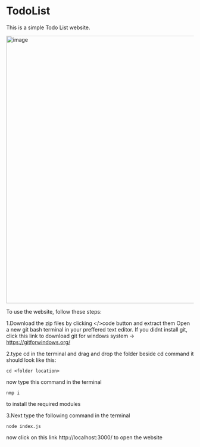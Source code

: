 # TodoList
This is a simple Todo List website.

<img width="719" alt="image" src="https://github.com/Pranav1703/TodoList/assets/116703760/4d4a1ceb-8912-43ae-9c01-e4ff5bb99be3">





To use the website, follow these steps:

1.Download the zip files by clicking </>code button and extract them
Open a new git bash terminal in your preffered text editor.
If you didnt install git, click this link to download git for windows system -> https://gitforwindows.org/

2.type cd in the terminal and drag and drop the folder beside cd command
it should look like this:
```
cd <folder location>
```
now type this command in the terminal
```
nmp i
```
to install the required modules

3.Next type the following command in the terminal
```
node index.js
```
now click on this link http://localhost:3000/ to open the website
